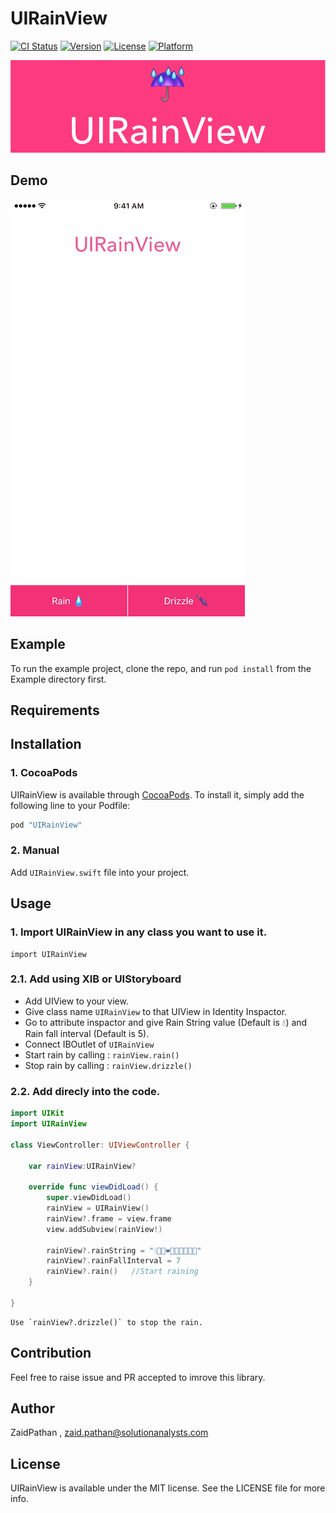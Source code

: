# UIRainView

[![CI Status](http://img.shields.io/travis/zaidSA/UIRainView.svg?style=flat)](https://travis-ci.org/zaidSA/UIRainView)
[![Version](https://img.shields.io/cocoapods/v/UIRainView.svg?style=flat)](http://cocoapods.org/pods/UIRainView)
[![License](https://img.shields.io/cocoapods/l/UIRainView.svg?style=flat)](http://cocoapods.org/pods/UIRainView)
[![Platform](https://img.shields.io/cocoapods/p/UIRainView.svg?style=flat)](http://cocoapods.org/pods/UIRainView)

![UIRainViewLogo](https://github.com/ZaidPathan/UIRainView/blob/master/Images/UIRainView_GitHubLogo.png)

## Demo

![UIRainView](https://github.com/ZaidPathan/UIRainView/blob/master/Images/UIRainView.gif)

## Example

To run the example project, clone the repo, and run `pod install` from the Example directory first.

## Requirements

## Installation

### 1. CocoaPods

UIRainView is available through [CocoaPods](http://cocoapods.org). To install
it, simply add the following line to your Podfile:

```ruby
pod "UIRainView"
```

### 2. Manual

Add `UIRainView.swift` file into your project.

## Usage

### 1. Import UIRainView in any class you want to use it.

    import UIRainView

### 2.1. Add using XIB or UIStoryboard

- Add UIView to your view.
- Give class name `UIRainView` to that UIView in Identity Inspactor.
- Go to attribute inspactor and give Rain String value (Default is 💧) and Rain fall interval (Default is 5).
- Connect IBOutlet of `UIRainView`
- Start rain by calling : `rainView.rain()`
- Stop rain by calling : `rainView.drizzle()`

### 2.2. Add direcly into the code.

```swift
import UIKit
import UIRainView

class ViewController: UIViewController {

    var rainView:UIRainView?

    override func viewDidLoad() {
        super.viewDidLoad()
        rainView = UIRainView()
        rainView?.frame = view.frame
        view.addSubview(rainView!)

        rainView?.rainString = "💧🎊🎉❤️💝💜💙💚💛🍰"
        rainView?.rainFallInterval = 7
        rainView?.rain()   //Start raining
    }

}
```

    Use `rainView?.drizzle()` to stop the rain.

## Contribution

Feel free to raise issue and PR accepted to imrove this library.

## Author

ZaidPathan , zaid.pathan@solutionanalysts.com

## License

UIRainView is available under the MIT license. See the LICENSE file for more info.

